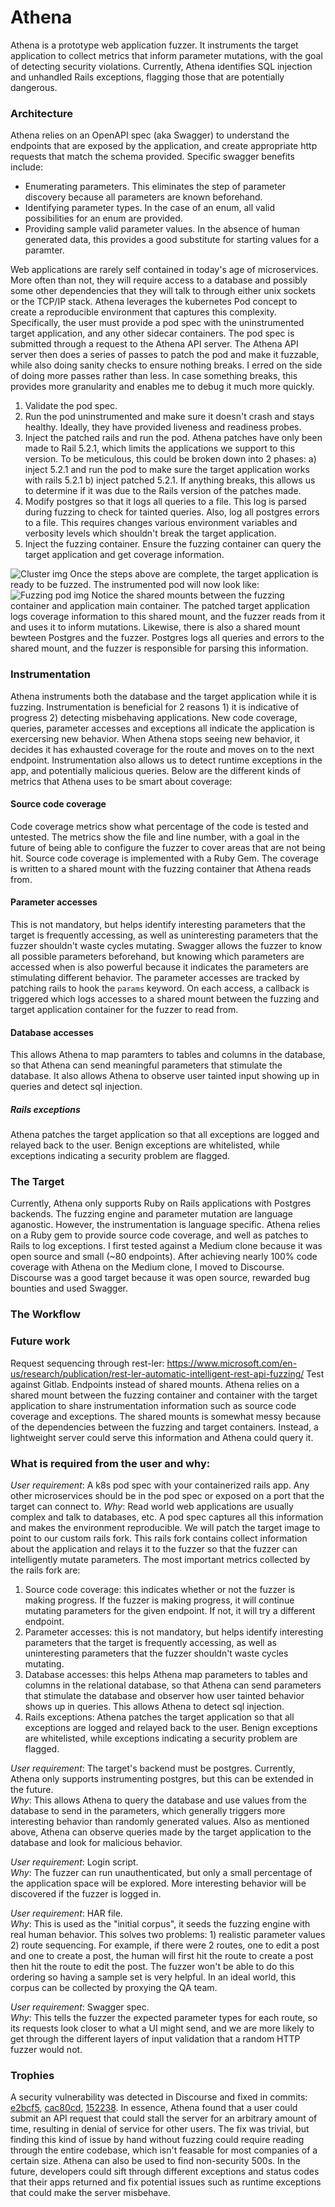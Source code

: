 # Athena
Athena is a prototype web application fuzzer.  It instruments the target application to collect metrics that inform parameter mutations, with the goal of detecting security violations.  Currently, Athena identifies SQL injection and unhandled Rails exceptions, flagging those that are potentially dangerous.

### Architecture
Athena relies on an OpenAPI spec (aka Swagger) to understand the endpoints that are exposed by the application, and create appropriate http requests that match the schema provided.  Specific swagger benefits include:
- Enumerating parameters.  This eliminates the step of parameter discovery because all parameters are known beforehand.
- Identifying parameter types.  In the case of an enum, all valid possibilities for an enum are provided.
- Providing sample valid parameter values.  In the absence of human generated data, this provides a good substitute for starting values for a paramter.

Web applications are rarely self contained in today's age of microservices. More often than not, they will require access to a database and possibly some other dependencies that they will talk to through either unix sockets or the TCP/IP stack. Athena leverages the kubernetes Pod concept to create a reproducible environment that captures this complexity. Specifically, the user must provide a pod spec with the uninstrumented target application, and any other sidecar containers.  The pod spec is submitted through a request to the Athena API server.  The Athena API server then does a series of passes to patch the pod and make it fuzzable, while also doing sanity checks to ensure nothing breaks.  I erred on the side of doing more passes rather than less.  In case something breaks, this provides more granularity and enables me to debug it much more quickly.
1) Validate the pod spec.
2) Run the pod uninstrumented and make sure it doesn't crash and stays healthy.  Ideally, they have provided liveness and readiness probes.
2) Inject the patched rails and run the pod.  Athena patches have only been made to Rail 5.2.1, which limits the applications we support to this version.  To be meticulous, this could be broken down into 2 phases: a) inject 5.2.1 and run the pod to make sure the target application works with rails 5.2.1 b) inject patched 5.2.1.  If anything breaks, this allows us to determine if it was due to the Rails version of the patches made.
3) Modify postgres so that it logs all queries to a file. This log is parsed during fuzzing to check for tainted queries. Also, log all postgres errors to a file.  This requires changes various environment variables and verbosity levels which shouldn't break the target application.
4) Inject the fuzzing container.  Ensure the fuzzing container can query the target application and get coverage information.

![Cluster img](https://raw.githubusercontent.com/mruck/athena/master/docs/cluster_architecture.png?token=AASJED7X6GU6YVNBN4EAL6S5I5DAU)
Once the steps above are complete, the target application is ready to be fuzzed.  The instrumented pod will now look like:
![Fuzzing pod img](https://raw.githubusercontent.com/mruck/athena/master/docs/fuzzing_pod.png?token=AASJED5YCVIJARSISENQ3PK5I5CEC)
Notice the shared mounts between the fuzzing container and application main container.  The patched target application logs coverage information to this shared mount, and the fuzzer reads from it and uses it to inform mutations.  Likewise, there is also a shared mount bewteen Postgres and the fuzzer.  Postgres logs all queries and errors to the shared mount, and the fuzzer is responsible for parsing this information.

### Instrumentation
Athena instruments both the database and the target application while it is fuzzing. Instrumentation is beneficial for 2 reasons 1) it is indicative of progress 2) detecting misbehaving applications.  New code coverage, queries, parameter accesses and exceptions all indicate the application is exercersing new behavior.  When Athena stops seeing new behavior, it decides it has exhausted coverage for the route and moves on to the next endpoint.  Instrumentation also allows us to detect runtime exceptions in the app, and potentially malicious queries. Below are the different kinds of metrics that Athena uses to be smart about coverage:

#### Source code coverage
Code coverage metrics show what percentage of the code is tested and untested.  The metrics show the file and line number, with a goal in the future of being able to configure the fuzzer to cover areas that are not being hit.  Source code coverage is implemented with a Ruby Gem.  The coverage is written to a shared mount with the fuzzing container that Athena reads from.

#### Parameter accesses
This is not mandatory, but helps identify interesting parameters that the target is frequently accessing, as well as uninteresting parameters that the fuzzer shouldn't waste cycles mutating.  Swagger allows the fuzzer to know all possible parameters beforehand, but knowing which parameters are accessed when is also powerful because it indicates the parameters are stimulating different behavior.  The parameter accesses are tracked by patching rails to hook the `params` keyword.  On each access, a callback is triggered which logs accesses to a shared mount between the fuzzing and target application container for the fuzzer to read from.

#### Database accesses
This allows Athena to map paramters to tables and columns in the database, so that Athena can send meaningful parameters that stimulate the database.  It also allows Athena to observe user tainted input showing up in queries and detect sql injection.

##### Rails exceptions
Athena patches the target application so that all exceptions are logged and relayed back to the user.  Benign exceptions are whitelisted, while exceptions indicating a security problem are flagged.

### The Target
Currently, Athena only supports Ruby on Rails applications with Postgres backends.  The fuzzing engine and parameter mutation are language aganostic.  However, the instrumentation is language specific.  Athena relies on a Ruby gem to provide source code coverage, and well as patches to Rails to log exceptions.  I first tested against a Medium clone because it was open source and small (~80 endpoints).  After achieving nearly 100% code coverage with Athena on the Medium clone, I moved to Discourse.  Discourse was a good target because it was open source, rewarded bug bounties and used Swagger.

### The Workflow

### Future work
Request sequencing through rest-ler: https://www.microsoft.com/en-us/research/publication/rest-ler-automatic-intelligent-rest-api-fuzzing/
Test against Gitlab.
Endpoints instead of shared mounts.  Athena relies on a shared mount between the fuzzing container and container with the target application to share  instrumentation information such as source code coverage and exceptions.  The shared mounts is somewhat messy because of the dependencies between the fuzzing and target containers.  Instead, a lightweight server could serve this information and Athena could query it.

### What is required from the user and why:
*User requirement*: A k8s pod spec with your containerized rails app.  Any other microservices should be in the pod spec or exposed on a port that the target can connect to.
*Why*: Read world web applications are usually complex and talk to databases, etc.  A pod spec captures all this information and makes the environment reproducible.  We will patch the target image to point to our custom rails fork.  This rails fork contains collect information about the application and relays it to the fuzzer so that the fuzzer can intelligently mutate parameters.  The most important metrics collected by the rails fork are:
1) Source code coverage: this indicates whether or not the fuzzer is making progress.  If the fuzzer is making progress, it will continue mutating parameters for the given endpoint.  If not, it will try a different endpoint.
2) Parameter accesses: this is not mandatory, but helps identify interesting parameters that the target is frequently accessing, as well as uninteresting parameters that the fuzzer shouldn't waste cycles mutating.
3) Database accesses: this helps Athena map parameters to tables and columns in the relational database, so that Athena can send parameters that stimulate the database and observer how user tainted behavior shows up in queries.  This allows Athena to detect sql injection.
4) Rails exceptions: Athena patches the target application so that all exceptions are logged and relayed back to the user.  Benign exceptions are whitelisted, while exceptions indicating a security problem are flagged.

*User requirement*: The target's backend must be postgres.  Currently, Athena only supports instrumenting postgres, but this can be extended in the future.<br/>
*Why*: This allows Athena to query the database and use values from the database to send in the parameters, which generally triggers more interesting behavior than randomly generated values.  Also as mentioned above, Athena can observe queries made by the target application to the database and look for malicious behavior.

*User requirement*: Login script.<br/>
*Why*: The fuzzer can run unauthenticated, but only a small percentage of the application space will be explored.  More interesting behavior will be discovered if the fuzzer is logged in.

*User requirement*: HAR file.<br/>
*Why*: This is used as the "initial corpus", it seeds the fuzzing engine with real human behavior.  This solves two problems: 1) realistic parameter values 2) route sequencing.  For example, if there were 2 routes, one to edit a post and one to create a post, the human will first hit the route to create a post then hit the route to edit the post.  The fuzzer won't be able to do this ordering so having a sample set is very helpful.  In an ideal world, this corpus can be collected by proxying the QA team.

*User requirement*: Swagger spec.<br/>
*Why*: This tells the fuzzer the expected parameter types for each route, so its requests look closer to what a UI might send, and we are more likely to get through the different layers of input validation that a random HTTP fuzzer would not.

### Trophies
A security vulnerability was detected in Discourse and fixed in commits: [e2bcf5](https://github.com/discourse/discourse/commit/e2bcf55077be701a42f25651b26c4ac7028233c7),  [cac80cd](https://github.com/discourse/discourse/commit/cac80cdc3b5f847cfca6bf678e5a4c5e2837bbf3), [152238](https://github.com/discourse/discourse/commit/152238b4cff7ab4c4ce63ba26abd23b0abf05129).
In essence, Athena found that a user could submit an API request that could stall the server for an arbitrary amount of time, resulting in denial of service for other users. The fix was trivial, but finding this kind of issue by hand without fuzzing could require reading through the entire codebase, which isn't feasable for most companies of a certain size.
Athena can also be used to find non-security 500s. In the future, developers could sift through different exceptions and status codes that their apps returned and fix potential issues such as runtime exceptions that could make the server misbehave.
